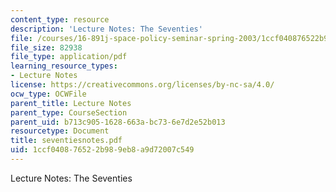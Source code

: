 ```yaml
---
content_type: resource
description: 'Lecture Notes: The Seventies'
file: /courses/16-891j-space-policy-seminar-spring-2003/1ccf040876522b989eb8a9d72007c549_seventiesnotes.pdf
file_size: 82938
file_type: application/pdf
learning_resource_types:
- Lecture Notes
license: https://creativecommons.org/licenses/by-nc-sa/4.0/
ocw_type: OCWFile
parent_title: Lecture Notes
parent_type: CourseSection
parent_uid: b713c905-1628-663a-bc73-6e7d2e52b013
resourcetype: Document
title: seventiesnotes.pdf
uid: 1ccf0408-7652-2b98-9eb8-a9d72007c549
---
```

Lecture Notes: The Seventies